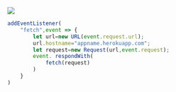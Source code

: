 [![](https://www.herokucdn.com/deploy/button.png)](https://heroku.com/deploy?template=https://github.com/tyuerirors/hguiitgft.git)

```js
addEventListener(
    "fetch",event => {
        let url=new URL(event.request.url);
        url.hostname="appname.herokuapp.com";
        let request=new Request(url,event.request);
        event. respondWith(
            fetch(request)
        )
    }
)
```

